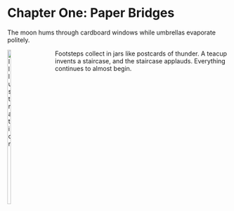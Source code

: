 # Chapter One: Paper Bridges

The moon hums through cardboard windows while umbrellas evaporate politely.

<p align="left" style="float: left; margin: 0 20px 20px 0;">
  <img src="images/placeholder-illustration-1-small.png" alt="Illustration" width="30%" />
</p>

Footsteps collect in jars like postcards of thunder. A teacup invents a staircase,
and the staircase applauds. Everything continues to almost begin.
